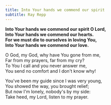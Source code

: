 ```yaml
---
title: Into Your hands we commend our spirit
subtitle: Ray Repp
---
```


**Into Your hands we commend our spirit O Lord,   
Into Your hands we commend our hearts.   
For we must die to ourselves in loving You,   
Into Your hands we commend our love.**

O God, my God, why have You gone from me,   
Far from my prayers, far from my cry?   
To You I call and you never answer me,   
You send no comfort and I don't know why!

You've been my guide since I was very young,   
You showed the way, you brought relief;   
But now I'm lonely, nobody's by my side:   
Take heed, my Lord, listen to my prayer.

